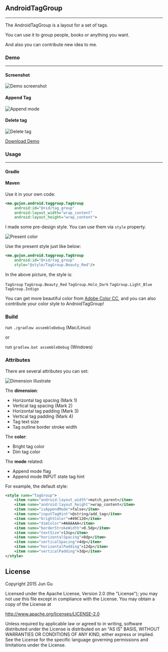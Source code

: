 ## AndroidTagGroup
---

The AndroidTagGroup is a layout for a set of tags.

You can use it to group people, books or anything you want.

And also you can contribute new idea to me.


### Demo
---

#### Screenshot

![Demo screenshot](https://raw.github.com/2dxgujun/AndroidTagGroup/master/assets/demo_screenshot.png)

#### Append Tag

![Append mode](https://raw.github.com/2dxgujun/AndroidTagGroup/master/assets/append_mode.png)

#### Delete tag

![Delete tag](https://raw.github.com/2dxgujun/AndroidTagGroup/master/assets/delete_tag.png)

[Download Demo]()

### Usage
---

#### Gradle

#### Maven


Use it in your own code:
```xml
<me.gujun.android.taggroup.TagGroup
    android:id="@+id/tag_group"
    android:layout_width="wrap_content"
    android:layout_height="wrap_content">
```

I made some pre-design style. You can use them via `style` property.

![Present color](https://raw.github.com/2dxgujun/AndroidTagGroup/master/assets/present_color.png)

Use the present style just like below:

```xml
<me.gujun.android.taggroup.TagGroup
    android:id="@+id/tag_group"
    style="@style/TagGroup.Beauty_Red"/>
```

In the above picture, the style is:

`TagGroup`
`TagGroup.Beauty_Red`
`TagGroup.Holo_Dark`
`TagGroup.Light_Blue`
`TagGroup.Indigo`

You can get more beautiful color from [Adobe Color CC](https://color.adobe.com), and you can also contribute your color style to AndroidTagGroup!


### Build

run `./gradlew assembleDebug` (Mac/Linux)

or

run `gradlew.bat assembleDebug` (Windows)

### Attributes

There are several attributes you can set:

![Dimension illustrate](https://raw.github.com/2dxgujun/AndroidTagGroup/master/assets/dimension_illustrate.png)

The  **dimension**:

- Horizontal tag spacing (Mark 1)
- Vertical tag spacing (Mark 2)
- Horizontal tag padding (Mark 3)
- Vertical tag padding (Mark 4)
- Tag text size
- Tag outline border stroke width

The **color**:

- Bright tag color
- Dim tag color

The **mode** related:

- Append mode flag
- Append mode INPUT state tag hint

For example, the default style:

```xml
<style name="TagGroup">
    <item name="android:layout_width">match_parent</item>
    <item name="android:layout_height">wrap_content</item>
    <item name="isAppendMode">false</item>
    <item name="inputTagHint">@string/add_tag</item>
    <item name="brightColor">#49C120</item>
    <item name="dimColor">#AAAAAA</item>
    <item name="borderStrokeWidth">0.5dp</item>
    <item name="textSize">13sp</item>
    <item name="horizontalSpacing">8dp</item>
    <item name="verticalSpacing">4dp</item>
    <item name="horizontalPadding">12dp</item>
    <item name="verticalPadding">3dp</item>
</style>
```

License
---

Copyright 2015 Jun Gu

Licensed under the Apache License, Version 2.0 (the "License");
you may not use this file except in compliance with the License.
You may obtain a copy of the License at

   http://www.apache.org/licenses/LICENSE-2.0

Unless required by applicable law or agreed to in writing, software
distributed under the License is distributed on an "AS IS" BASIS,
WITHOUT WARRANTIES OR CONDITIONS OF ANY KIND, either express or implied.
See the License for the specific language governing permissions and
limitations under the License.